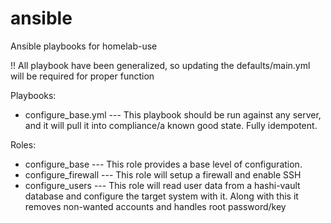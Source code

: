 # ansible
Ansible playbooks for homelab-use

!! All playbook have been generalized, so updating the defaults/main.yml will be required for proper function

Playbooks:
  - configure_base.yml  --- This playbook should be run against any server, and it will pull it into compliance/a known good state.  Fully idempotent.

Roles:
  - configure_base       --- This role provides a base level of configuration.
  - configure_firewall   --- This role will setup a firewall and enable SSH
  - configure_users      --- This role will read user data from a hashi-vault database and configure the target system with it.  Along with this it removes non-wanted accounts and handles root password/key